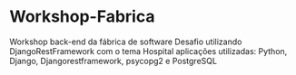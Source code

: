 # Workshop-Fabrica
Workshop back-end da fábrica de software
Desafio utilizando DjangoRestFramework com o tema Hospital aplicações utilizadas: Python, Django, Djangorestframework, psycopg2 e PostgreSQL
